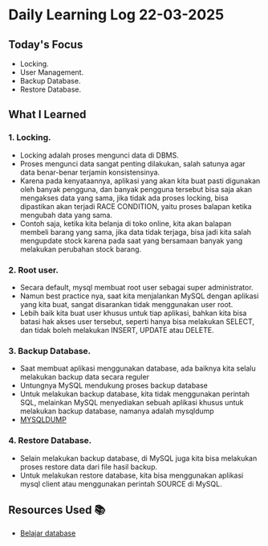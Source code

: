 # Daily Learning Log 22-03-2025

## Today's Focus

- Locking.
- User Management.
- Backup Database.
- Restore Database.

## What I Learned

### 1. Locking.
- Locking adalah proses mengunci data di DBMS.
- Proses mengunci data sangat penting dilakukan, salah satunya agar data benar-benar terjamin konsistensinya.
- Karena pada kenyataannya, aplikasi yang akan kita buat pasti digunakan oleh banyak pengguna, dan banyak pengguna tersebut bisa saja akan mengakses data yang sama, jika tidak ada proses locking, bisa dipastikan akan terjadi RACE CONDITION, yaitu proses balapan ketika mengubah data yang sama.
- Contoh saja, ketika kita belanja di toko online, kita akan balapan membeli barang yang sama, jika data tidak terjaga, bisa jadi kita salah mengupdate stock karena pada saat yang bersamaan banyak yang melakukan perubahan stock barang.

### 2. Root user.
- Secara default, mysql membuat root user sebagai super administrator.
- Namun best practice nya, saat kita menjalankan MySQL dengan aplikasi yang kita buat, sangat disarankan tidak menggunakan user root.
- Lebih baik kita buat user khusus untuk tiap aplikasi, bahkan kita bisa batasi hak akses user tersebut, seperti hanya bisa melakukan SELECT, dan tidak boleh melakukan INSERT, UPDATE atau DELETE.

### 3. Backup Database.
- Saat membuat aplikasi menggunakan database, ada baiknya kita selalu melakukan backup data secara reguler
- Untungnya MySQL mendukung proses backup database
- Untuk melakukan backup database, kita tidak menggunakan perintah SQL, melainkan MySQL menyediakan sebuah aplikasi khusus untuk melakukan backup database, namanya adalah mysqldump
- [MYSQLDUMP](https://dev.mysql.com/doc/refman/8.0/en/mysqldump.html )

### 4. Restore Database.
- Selain melakukan backup database, di MySQL juga kita bisa melakukan proses restore data dari file hasil backup.
- Untuk melakukan restore database, kita bisa menggunakan aplikasi mysql client atau menggunakan perintah SOURCE di MySQL.

## Resources Used 📚

- [Belajar database](https://youtu.be/xYBclb-sYQ4?si=jVKlx96naapzUJWd)
